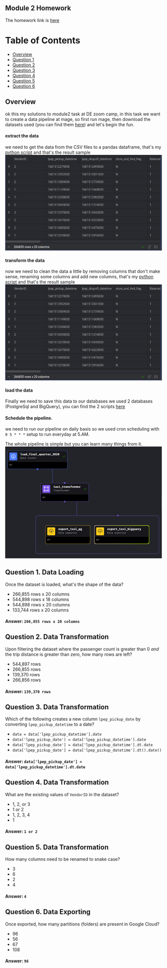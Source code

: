 ## Module 2 Homework
The homework link is [here](https://github.com/DataTalksClub/data-engineering-zoomcamp/blob/main/cohorts/2024/02-workflow-orchestration/homework.md)

# Table of Contents
- [Overview](#overview)
- [Question 1](#q1)
- [Question 2](#q2)
- [Question 3](#q3)
- [Question 4](#q4)
- [Question 5](#q5)
- [Question 6](#q6)

<a id="overview"></a>

## Overview
ok this my solutions to module2 task at DE zoom camp, in this task we want to create a data pipeline at mage, so first run mage, then download the datasets used (you can find them [here](./dataset/)) and let's begin the fun.

#### extract the data
we need to get the data from the CSV files to a pandas dataframe, that's my [python script](./mage-zoomcamp/magic-zoomcamp/data_loaders/load_final_quarter_2020.py)
and that's the result sample 
<img src='./images/load.png'>

#### transform the data
now we need to clean the data a little by removing columns that don't make sense, renaming some columns and add new columns, that's my [python script](./mage-zoomcamp/magic-zoomcamp/transformers/taxi_transformer.py) and that's the result sample
<img src='./images/load.png'>

#### load the data
Finally we need to save this data to our databases we used 2 databases (PostgreSql and BigQuery), you can find the 2 scripts [here](./mage-zoomcamp/magic-zoomcamp/data_exporters/)

#### Schedule the pipeline.
we need to run our pipeline on daily basis so we used cron scheduling with `0 5 * * *` setup to run everyday at 5.AM.

The whole pipeline is simple but you can learn many things from it.
<img src='./images/pipeline.png'>

<a id="q1"></a>
## Question 1. Data Loading

Once the dataset is loaded, what's the shape of the data?

* 266,855 rows x 20 columns
* 544,898 rows x 18 columns
* 544,898 rows x 20 columns
* 133,744 rows x 20 columns

#### Answer: `266,855 rows x 20 columns`

<a id="q2"></a>
## Question 2. Data Transformation

Upon filtering the dataset where the passenger count is greater than 0 _and_ the trip distance is greater than zero, how many rows are left?

* 544,897 rows
* 266,855 rows
* 139,370 rows
* 266,856 rows

#### Answer: `139,370 rows`

<a id="q3"></a>
## Question 3. Data Transformation

Which of the following creates a new column `lpep_pickup_date` by converting `lpep_pickup_datetime` to a date?

* `data = data['lpep_pickup_datetime'].date`
* `data('lpep_pickup_date') = data['lpep_pickup_datetime'].date`
* `data['lpep_pickup_date'] = data['lpep_pickup_datetime'].dt.date`
* `data['lpep_pickup_date'] = data['lpep_pickup_datetime'].dt().date()`

#### Answer: `data['lpep_pickup_date'] = data['lpep_pickup_datetime'].dt.date`

<a id="q4"></a>
## Question 4. Data Transformation

What are the existing values of `VendorID` in the dataset?

* 1, 2, or 3
* 1 or 2
* 1, 2, 3, 4
* 1

#### Answer: `1 or 2`

<a id="q5"></a>
## Question 5. Data Transformation

How many columns need to be renamed to snake case?

* 3
* 6
* 2
* 4

#### Answer: `4`

<a id="q6"></a>
## Question 6. Data Exporting

Once exported, how many partitions (folders) are present in Google Cloud?

* 96
* 56
* 67
* 108

#### Answer: `96`
